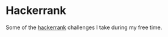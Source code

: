 # Hackerrank

Some of the [hackerrank](https://www.hackerrank.com/) challenges I take during my free time.
